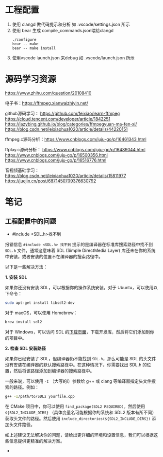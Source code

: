 # 工程配置
1. 使用 clangd 做代码提示和分析
   如 .vscode/settings.json 所示
2. 使用 bear 生成 compile_commands.json喂给clangd
   ```shell
   ./configure
   bear -- make
   bear -- make install
   ```
3. 使用vscode launch.json 来debug
   如 .vscode/launch.json 所示

# 源码学习资源
https://www.zhihu.com/question/20108410

电子书：https://ffmpeg.xianwaizhiyin.net/

github源码学习：
https://github.com/feixiao/learn-ffmpeg
https://cloud.tencent.com/developer/article/1842251
https://lazybing.github.io/blog/categories/ffmpegyuan-ma-fen-xi/
https://blog.csdn.net/leixiaohua1020/article/details/44220151

ffmpeg.c源码分析：https://www.cnblogs.com/juju-go/p/16461343.html

ffplay.c源码分析：
https://www.cnblogs.com/juju-go/p/16489044.html
https://www.cnblogs.com/juju-go/p/16500356.html
https://www.cnblogs.com/juju-go/p/16516776.html

音视频基础学习：
https://blog.csdn.net/leixiaohua1020/article/details/15811977
https://juejin.cn/post/6871450709376630792

# 笔记
## 工程配置中的问题
* #include <SDL.h>找不到

报错信息 `#include <SDL.h> 找不到` 提示的是编译器在标准库搜索路径中找不到 `SDL.h` 文件，通常这意味着 SDL (Simple DirectMedia Layer) 库还未在你的系统中安装，或者安装的位置不在编译器的搜索路径中。

以下是一些解决方法：

**1. 安装 SDL**

如果你还没有安装 SDL，可以根据你的操作系统安装。对于 Ubuntu，可以使用以下命令：

```bash
sudo apt-get install libsdl2-dev
```

对于 macOS，可以使用 Homebrew：

```bash
brew install sdl2
```

对于 Windows，可以访问 SDL 的[下载页面](https://www.libsdl.org/download-2.0.php)，下载开发库，然后将它们添加到你的项目中。

**2. 检查 SDL 安装路径**

如果你已经安装了 SDL，但编译器仍不能找到 `SDL.h`，那么可能是 SDL 的头文件没有安装在编译器的默认搜索路径中。在这种情况下，你需要找出 SDL.h 的位置，然后将该路径添加到编译器的搜索路径中。

一般来说，可以使用 `-I` （大写的i）参数给 g++ 或 clang 等编译器指定头文件搜索的路径。例如：

```bash
g++ -I/path/to/SDL2 yourfile.cpp
```

在 CMake 项目中，你可以使用 `find_package(SDL2 REQUIRED)`，然后使用 `${SDL2_INCLUDE_DIRS}` （具体变量名可能根据你的系统和 SDL2 版本有所不同）获取头文件的路径。然后使用 `include_directories(${SDL2_INCLUDE_DIRS})` 添加头文件路径。

如上述建议无法解决你的问题，请给出更详细的环境和设置信息，我们可以根据这些信息提供更精准的解决方案。

* 
